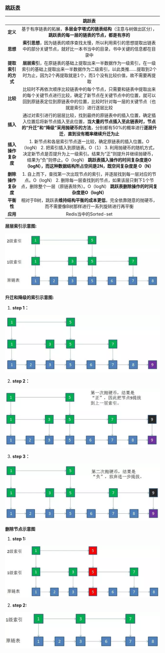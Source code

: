 ### [跳跃表](http://mp.weixin.qq.com/s/COBdoHWDhlw4rmG_fGFhSA)

||**跳跃表**|
| :---: | :---: |
|**定义**|基于有序链表的拓展，**多层金字塔式的链表结构**（注意与树做出区分），**跳跃表的每一层的链表的节点，都是有序的**|
|**思想**|**索引思想**，因为链表的顺序查找太慢，所以利用索引的思想提取出链表中的部分关键节点，就好比一本书当中的目录，书中关键的信息都在目录中|
|**提取索引的方式**|**层层索引**，在原链表的基础上提取出来一半数据作为一级索引，在一级索引的基础上提取出来一半数据作为二级索引，以此类推……提取到2个时为止，因为2个再提取就是1个，而1个没有比较价值，故不需要再提取|
|**比较**|比较时不再依次顺序比较链表中的每个节点，只需要和链表中提取出来的每个关键节点进行比较，确定了新节点在关键节点中的位置，就可以回到原链表定位到原链表中的位置，比较时针对每一层的关键节点（也就是索引）进行逐层比较|
|**插入**|通过对索引进行的层层比较，找到最终的原链表中的插入位置，确定插入位置后将新节点插入至此位置，**当大量的节点插入至此链表时，节点的“升迁”和“降级”采用抛硬币的方法**，分别都有50%的概率进行**逐层升迁**，**直到没有概率继续升迁为止**|
|**插入操作复杂度**|1. 新节点和各层索引节点逐一比较，确定原链表的插入位置。O（logN） 2. 把索引插入到原链表。O（1） 3. 利用抛硬币的随机方式，决定新节点是否提升为上一级索引。结果为“正”则提升并继续抛硬币，结果为“负”则停止。O（logN） **跳跃表插入操作的时间复杂度是O（logN），而这种数据结构所占空间是2N，既空间复杂度是 O（N）**|
|**删除操作复杂度**| 1. 自上而下，查找第一次出现节点的索引，并逐层找到每一层对应的节点。O（logN） 2. 删除每一层查找到的节点，如果该层只剩下1个节点，删除整个一层（原链表除外）。O（logN） **跳跃表删除操作的时间复杂度是O（logN）**|
|**平衡性**|相对于B树，跳跃表**维持结构平衡的成本更低**，完全依靠随意的抛硬币，而不需要像B树那样进行一系列旋转进行再平衡|
|**应用**|Redis当中的Sorted-set|


**层层索引示意图:**

![](/assets/微信图片_20180121175015.jpg)

**升迁和降级的索引示意图:**

1. **step 1：**

![升迁和降级的索引示意图](/assets/微信图片_20180121174141.png)

2. **step 2：**

![升迁和降级的索引示意图](/assets/微信图片_20180121174322.png)

3. **step 3：**

![升迁和降级的索引示意图](/assets/微信图片_20180121174437.png)

**删除节点示意图**

1. **step 1:**

![删除节点示意图](/assets/微信图片_20180121174517.png)

2. **step 2:**

![删除节点示意图](/assets/微信图片_20180121174557.png)